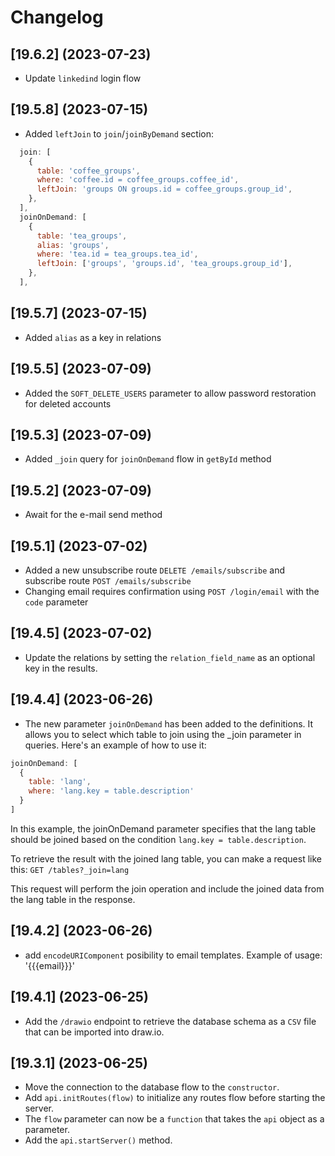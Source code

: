 # Changelog

## [19.6.2] (2023-07-23)

* Update `linkedind` login flow

## [19.5.8] (2023-07-15)

* Added `leftJoin` to `join`/`joinByDemand` section:

```javascript
  join: [
    {
      table: 'coffee_groups',
      where: 'coffee.id = coffee_groups.coffee_id',
      leftJoin: 'groups ON groups.id = coffee_groups.group_id',
    },
  ],
  joinOnDemand: [
    {
      table: 'tea_groups',
      alias: 'groups',
      where: 'tea.id = tea_groups.tea_id',
      leftJoin: ['groups', 'groups.id', 'tea_groups.group_id'],
    },
  ],
```

## [19.5.7] (2023-07-15)

* Added `alias` as a key in relations

## [19.5.5] (2023-07-09)

* Added the `SOFT_DELETE_USERS` parameter to allow password restoration for deleted accounts

## [19.5.3] (2023-07-09)

* Added `_join` query for `joinOnDemand` flow in `getById` method

## [19.5.2] (2023-07-09)

* Await for the e-mail send method

## [19.5.1] (2023-07-02)

* Added a new unsubscribe route `DELETE /emails/subscribe` and subscribe route `POST /emails/subscribe`
* Changing email requires confirmation using `POST /login/email` with the `code` parameter

## [19.4.5] (2023-07-02)

* Update the relations by setting the `relation_field_name` as an optional key in the results.

## [19.4.4] (2023-06-26)

* The new parameter `joinOnDemand` has been added to the definitions. It allows you to select which table to join using the _join parameter in queries. Here's an example of how to use it:
```javascript
joinOnDemand: [
  {
    table: 'lang',
    where: 'lang.key = table.description'
  }
]
```

In this example, the joinOnDemand parameter specifies that the lang table should be joined based on the condition `lang.key = table.description`.

To retrieve the result with the joined lang table, you can make a request like this: `GET /tables?_join=lang`

This request will perform the join operation and include the joined data from the lang table in the response.

## [19.4.2] (2023-06-26)

* add `encodeURIComponent` posibility to email templates. Example of usage: '{{{email}}}'

## [19.4.1] (2023-06-25)

* Add the `/drawio` endpoint to retrieve the database schema as a `CSV` file that can be imported into draw.io.

## [19.3.1] (2023-06-25)

* Move the connection to the database flow to the `constructor`.
* Add `api.initRoutes(flow)` to initialize any routes flow before starting the server.
* The `flow` parameter can now be a `function` that takes the `api` object as a parameter.
* Add the `api.startServer()` method.
